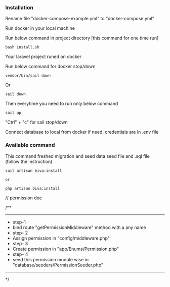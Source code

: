 ### Installation

Rename file "docker-compose-example.yml" to "docker-compose.yml"

Run docker in your local machine

Run below command in project directory [this command for one time run]

```
bash install.sh
```

Your laravel project runed on docker

Run below command for docker stop/down 

```
vendor/bin/sail down 
```
Or
```
sail down
```

Then everytime you need to run only below command

```
sail up
```

"Ctrl" + "c" for sail stop/down

Connect database to local from docker if need. credentials are in .env file


### Available command
This command freshed migration and seed data seed file and .sql file (follow the instruction)

```
sail artisan biva:install

or 

php artisan biva:install
```



// permission doc

/**
 * *****************************************
 * step-1 
 * bind route "getPermissionMiddleware" method with a any name
 * step- 2
 * Assign permission in "config/middleware.php"
 * step- 3
 * Create permission in "app/Enums/Permission.php"
 * step- 4
 * seed this permission module wise in "database/seeders/PermissionSeeder.php"
 * *****************************************
 */